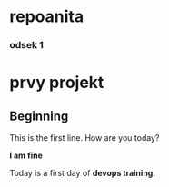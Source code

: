# repoanita
### odsek 1

prvy projekt
============

Beginning
---------------
This is the first line. How are you today?

**I am fine**

Today is a first day of __devops training__.

